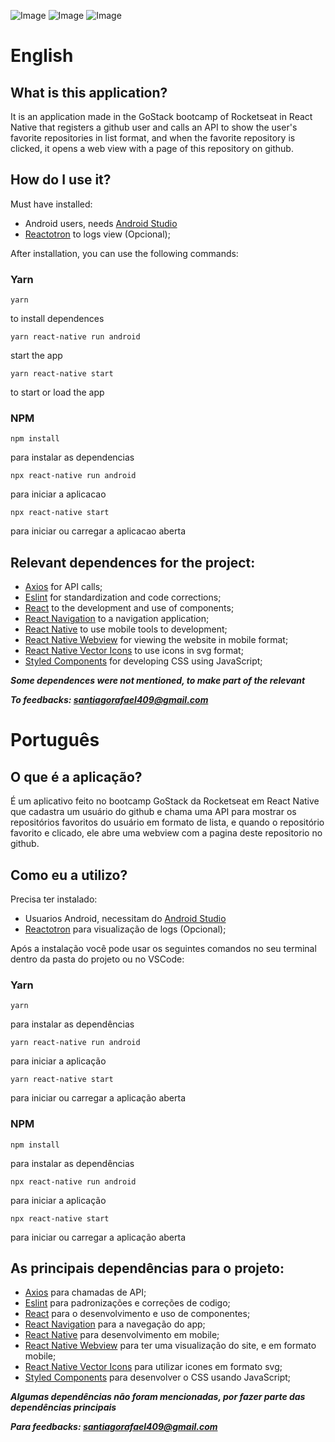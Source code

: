 ![Image](https://i.imgur.com/K0EF5IW.png)
![Image](https://i.imgur.com/b5EanHm.png)
![Image](https://i.imgur.com/qHOLBHP.png)

# English

## What is this application?
It is an application made in the GoStack bootcamp of Rocketseat in React Native that registers a github user and calls an API to show the user's favorite repositories in list format, and when the favorite repository is clicked, it opens a web view with a page of this repository on github.

## How do I use it?
Must have installed:

- Android users, needs [Android Studio](https://developer.android.com/studio)
- [Reactotron](https://github.com/infinitered/reactotron) to logs view (Opcional);

After installation, you can use the following commands:
### Yarn
 ``` 
yarn 
``` 
to install dependences

 ``` 
 yarn react-native run android 
 ``` 
start the app
 
 ```
 yarn react-native start
 ```
to start or load the app

### NPM
 ``` 
npm install 
``` 
para instalar as dependencias

 ``` 
 npx react-native run android 
 ``` 
 para iniciar a aplicacao
 
 ```
 npx react-native start
 ```
 para iniciar ou carregar a aplicacao aberta


## Relevant dependences for the project:
- [Axios](https://github.com/axios/axios) for API calls;
- [Eslint](https://eslint.org/) for standardization and code corrections;
- [React](https://reactjs.org/) to the development and use of components;
- [React Navigation](https://reactnavigation.org/) to a navigation application;
- [React Native](https://reactnative.dev/) to use mobile tools to development;
- [React Native Webview](https://github.com/react-native-community/react-native-webview) for viewing the website in mobile format;
- [React Native Vector Icons](https://github.com/oblador/react-native-vector-icons) to use icons in svg format;
- [Styled Components](https://styled-components.com/) for developing CSS using JavaScript;

***Some dependences were not mentioned, to make part of the relevant***

***To feedbacks: santiagorafael409@gmail.com***


# Português

## O que é a aplicação? 

É um aplicativo feito no bootcamp GoStack da Rocketseat em React Native que cadastra um usuário do github e chama uma API para mostrar os repositórios favoritos do usuário em formato de lista, e quando o repositório favorito e clicado, ele abre uma webview com a pagina deste repositorio no github.

## Como eu a utilizo?

Precisa ter instalado:
- Usuarios Android, necessitam do [Android Studio](https://developer.android.com/studio)
- [Reactotron](https://github.com/infinitered/reactotron) para visualização de logs (Opcional);


Após a instalação você pode usar os seguintes comandos no seu terminal dentro da pasta do projeto ou no VSCode:
### Yarn

 ``` 
yarn 
``` 
para instalar as dependências

 ``` 
 yarn react-native run android 
 ``` 
 para iniciar a aplicação
 
 ```
 yarn react-native start
 ```
 para iniciar ou carregar a aplicação aberta
 
### NPM
 ``` 
npm install 
``` 
para instalar as dependências

 ``` 
 npx react-native run android 
 ``` 
 para iniciar a aplicação
 
 ```
 npx react-native start
 ```
 para iniciar ou carregar a aplicação aberta

## As principais dependências para o projeto:
- [Axios](https://github.com/axios/axios) para chamadas de API;
- [Eslint](https://eslint.org/) para padronizações e correções de codigo;
- [React](https://reactjs.org/) para o desenvolvimento e uso de componentes;
- [React Navigation](https://reactnavigation.org/) para a navegação do app;
- [React Native](https://reactnative.dev/) para desenvolvimento em mobile;
- [React Native Webview](https://github.com/react-native-community/react-native-webview) para ter uma visualização do site, e em formato mobile;
- [React Native Vector Icons](https://github.com/oblador/react-native-vector-icons) para utilizar icones em formato svg;
- [Styled Components](https://styled-components.com/) para desenvolver o CSS usando JavaScript;

***Algumas dependências não foram mencionadas, por fazer parte das dependências principais***

***Para feedbacks: santiagorafael409@gmail.com***
